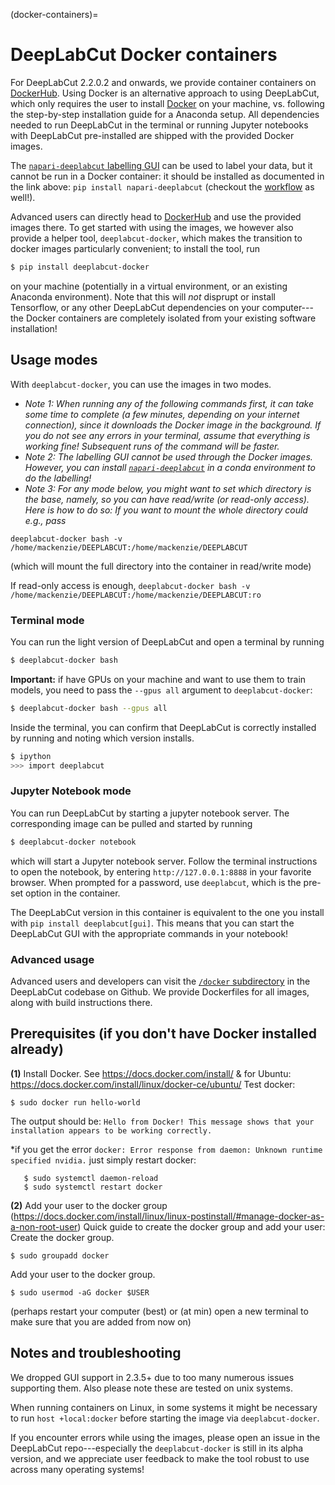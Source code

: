 (docker-containers)=
# DeepLabCut Docker containers

For DeepLabCut 2.2.0.2 and onwards, we provide container containers on [DockerHub](
https://hub.docker.com/r/deeplabcut/deeplabcut). Using Docker is an alternative approach
to using DeepLabCut, which only requires the user to install [Docker](
https://www.docker.com/) on your machine, vs. following the step-by-step installation
guide for a Anaconda setup. All dependencies needed to run DeepLabCut in the terminal or
running Jupyter notebooks with DeepLabCut pre-installed are shipped with the provided
Docker images.

The [`napari-deeplabcut` labelling GUI](
https://deeplabcut.github.io/DeepLabCut/docs/gui/napari_GUI.html) can be used to label 
your data, but it cannot be run in a Docker container: it should be installed as 
documented in the link above: `pip install napari-deeplabcut` (checkout the [workflow](
https://deeplabcut.github.io/DeepLabCut/docs/gui/napari_GUI.html#workflow) as well!).

Advanced users can directly head to [DockerHub](https://hub.docker.com/r/deeplabcut/deeplabcut) and use the provided images there. To get started with using the images, we however also provide a helper tool, `deeplabcut-docker`, which makes the transition to docker images particularly convenient; to install the tool, run

``` bash
$ pip install deeplabcut-docker
```

on your machine (potentially in a virtual environment, or an existing Anaconda environment).
Note that this will *not* disprupt or install Tensorflow, or any other DeepLabCut dependencies on your computer---the Docker containers are completely isolated from your existing software installation!

## Usage modes

With `deeplabcut-docker`, you can use the images in two modes.

- *Note 1: When running any of the following commands first, it can take some time to complete (a few minutes, depending on your internet connection), since it downloads the Docker image in the background. If you do not see any errors in your terminal, assume that everything is working fine! Subsequent runs of the command will be faster.*
- *Note 2: The labelling GUI cannot be used through the Docker images. However, you can install [`napari-deeplabcut`](https://github.com/DeepLabCut/napari-deeplabcut/tree/main?tab=readme-ov-file#napari-deeplabcut-keypoint-annotation-for-pose-estimation) in a conda environment to do the labelling!*
- *Note 3: For any mode below, you might want to set which directory is the base, namely, so you can have read/write (or read-only access). Here is how to do so:
If you want to mount the whole directory could e.g., pass*

`deeplabcut-docker bash -v /home/mackenzie/DEEPLABCUT:/home/mackenzie/DEEPLABCUT`

(which will mount the full directory into the container in read/write mode)

If read-only access is enough, `deeplabcut-docker bash -v /home/mackenzie/DEEPLABCUT:/home/mackenzie/DEEPLABCUT:ro`


### Terminal mode 

You can run the light version of DeepLabCut and open a terminal by running

``` bash
$ deeplabcut-docker bash
```

**Important:** if have GPUs on your machine and want to use them to train models, you 
need to pass the `--gpus all` argument to `deeplabcut-docker`:

``` bash
$ deeplabcut-docker bash --gpus all
```

Inside the terminal, you can confirm that DeepLabCut is correctly installed by running and noting which version installs.

``` bash
$ ipython
>>> import deeplabcut
```

### Jupyter Notebook mode

You can run DeepLabCut by starting a jupyter notebook server. The corresponding image can be pulled and started by running

``` bash
$ deeplabcut-docker notebook 
```

which will start a Jupyter notebook server. Follow the terminal instructions to open the notebook, by entering `http://127.0.0.1:8888` in your favorite browser. When prompted for a password, use `deeplabcut`, which is the pre-set option in the container.

The DeepLabCut version in this container is equivalent to the one you install with `pip install deeplabcut[gui]`. This means that you can start the DeepLabCut GUI with the appropriate commands in your notebook!

### Advanced usage

Advanced users and developers can visit the [`/docker` subdirectory](https://github.com/DeepLabCut/DeepLabCut/tree/main/docker) in the DeepLabCut codebase on Github. We provide Dockerfiles for all images, along with build instructions there.

## Prerequisites (if you don't have Docker installed already)

**(1)** Install Docker. See https://docs.docker.com/install/ & for Ubuntu: https://docs.docker.com/install/linux/docker-ce/ubuntu/
Test docker: 

    $ sudo docker run hello-world
    
 The output should be: ``Hello from Docker! This message shows that your installation appears to be working correctly.``

*if you get the error ``docker: Error response from daemon: Unknown runtime specified nvidia.`` just simply restart docker: 
  
       $ sudo systemctl daemon-reload
       $ sudo systemctl restart docker

    
**(2)** Add your user to the docker group (https://docs.docker.com/install/linux/linux-postinstall/#manage-docker-as-a-non-root-user)
Quick guide  to create the docker group and add your user: 
Create the docker group.

    $ sudo groupadd docker
Add your user to the docker group.

    $ sudo usermod -aG docker $USER

(perhaps restart your computer (best) or (at min) open a new terminal to make sure that you are added from now on)


## Notes and troubleshooting

We dropped GUI support in 2.3.5+ due to too many numerous issues supporting them. Also please note these are tested on unix systems.

When running containers on Linux, in some systems it might be necessary to run `host +local:docker` before starting the image via `deeplabcut-docker`.

If you encounter errors while using the images, please open an issue in the DeepLabCut repo---especially the `deeplabcut-docker` is still in its alpha version, and we appreciate user feedback to make the tool robust to use across many operating systems!
